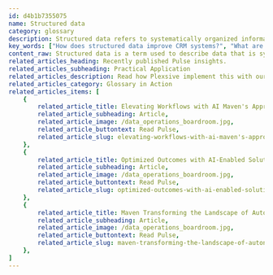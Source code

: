 ```yaml
---
id: d4b1b7355075
name: Structured data
category: glossary
description: Structured data refers to systematically organized information that is consistent and easy to process, with applications ranging from simple contact lists to complex CRM systems, enhancing organizational insight, efficiency, and productivity.
key_words: ["How does structured data improve CRM systems?", "What are the benefits of structured data in sales and marketing?", "How can structured data drive operational efficiencies?", "What role does structured data play in machine learning technologies?", "How to derive meaningful insights from structured data?", "Can structured data mitigate manual process errors?", "How does Maven Technologies utilize structured data?", "What are the advantages of structured data in data analysis?", "How does structured data streamline business processes?", "What are the impacts of structured data on organizational productivity?"]
content_raw: Structured data is a term used to describe data that is systematically organized and formatted, typically within a database. This data adheres to a pre-established structure or set of rules, resulting in an orderly and consistent nature from one record to the next. It is the high level of organization that makes structured data particularly easy to process. Examples of structured data range from a roster of names, addresses, phone numbers, to more sophisticated databases like purchase history or records of social media followers. The implementation and mindful analysis of structured data can yield significant benefits to an organization of any size. One substantial advantage is the ability to scrutinize and derive meaningful insights from large volumes of data. The structured nature of the data allows it to be dissected and understood at a detailed level, providing the potential for impactful conclusions. Secondly, structured data can noticeably streamline and automate what would otherwise be manual processes. This can result in operational efficiencies, save time, mitigate errors and boost the overall productivity of an organization. Thirdly, structured data lends itself exceptionally well to tracking through a Customer Relationship Management (CRM) or contact center databases. This seamless integration with such systems amplifies the advantages of structured data. Lastly, structured data plays a key role for CRM, marketing, and sales professionals in an organization. It can be utilized as a valuable tool to gauge performance, build objectives, and highlight areas deserving attention and improvement. At Maven Technologies, we comprehend the multifaceted benefits of structured data and utilize its potential in our technology solutions, ensuring an increase in productivity and value for all our customers.
related_articles_heading: Recently published Pulse insights.
related_articles_subheading: Practical Application
related_articles_description: Read how Plexsive implement this with our clients.
related_articles_category: Glossary in Action
related_articles_items: [
	{
		related_article_title: Elevating Workflows with AI Maven's Approach,
		related_article_subheading: Article,
		related_article_image: /data_operations_boardroom.jpg,
		related_article_buttontext: Read Pulse,
		related_article_slug: elevating-workflows-with-ai-maven's-approach
	},
	{
		related_article_title: Optimized Outcomes with AI-Enabled Solutions,
		related_article_subheading: Article,
		related_article_image: /data_operations_boardroom.jpg,
		related_article_buttontext: Read Pulse,
		related_article_slug: optimized-outcomes-with-ai-enabled-solutions
	},
	{
		related_article_title: Maven Transforming the Landscape of Autonomous Vehicles,
		related_article_subheading: Article,
		related_article_image: /data_operations_boardroom.jpg,
		related_article_buttontext: Read Pulse,
		related_article_slug: maven-transforming-the-landscape-of-autonomous-vehicles
	},
]
---
```

